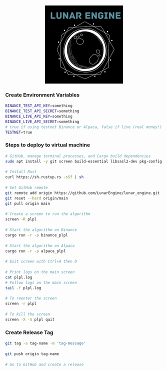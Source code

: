 <p align="center">
  <a href="https://lunarengine.xyz">
    <img alt="Lunar Engine" src="./logo.png" width="250" />
  </a>
</p>

[//]: # (# Lunar Engine)

### Create Environment Variables
```bash
BINANCE_TEST_API_KEY=something
BINANCE_TEST_API_SECRET=something
BINANCE_LIVE_API_KEY=something
BINANCE_LIVE_API_SECRET=something
# true if using testnet Binance or Alpaca, false if live (real money!)
TESTNET=true
```

### Steps to deploy to virtual machine
```bash
# GitHub, manage terminal processes, and Cargo build dependencies
sudo apt install -y git screen build-essential libsasl2-dev pkg-config libfontconfig libfontconfig1-dev

# Install Rust
curl https://sh.rustup.rs -sSf | sh

# Set GitHub remote
git remote add origin https://github.com/LunarEngine/lunar_engine.git
git reset --hard origin/main
git pull origin main

# Create a screen to run the algorithm
screen -R plpl

# Start the algorithm on Binance
cargo run -r -p binance_plpl

# Start the algorithm on Alpaca
cargo run -r -p alpaca_plpl

# Exit screen with Ctrl+A then D

# Print logs on the main screen
cat plpl.log
# Follow logs on the main screen
tail -f plpl.log

# To reenter the screen
screen -r plpl

# To kill the screen
screen -X -S plpl quit
```

### Create Release Tag
```bash
git tag -a tag-name -m 'tag-message'

git push origin tag-name

# Go to GitHub and create a release
```